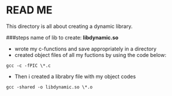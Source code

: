 # READ ME

This directory is all about creating a dynamic library.

###steps
name of lib to create: **libdynamic.so**

- wrote my c-functions and save appropriately in a directory
- created object files of all my fuctions by using the code below:
<pre><code>gcc -c -fPIC \*.c</pre></code>

- Then i created a librabry file with my object codes
<pre><code>gcc -shared -o libdynamic.so \*.o</pre></code>

